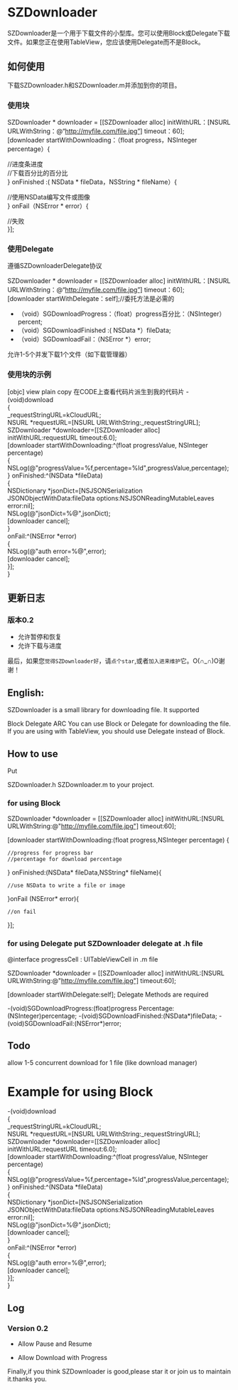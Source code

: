 # SZDownloader

SZDownloader是一个用于下载文件的小型库。您可以使用Block或Delegate下载文件。如果您正在使用TableView，您应该使用Delegate而不是Block。


## 如何使用

下载SZDownloader.h和SZDownloader.m并添加到你的项目。

### 使用块

SZDownloader * downloader = [[SZDownloader alloc] initWithURL：[NSURL URLWithString：@“http://myfile.com/file.jpg”] timeout：60];  
[downloader startWithDownloading：（float progress，NSInteger percentage）{  
  
//进度条进度  
//下载百分比的百分比  
} onFinished :( NSData * fileData，NSString * fileName）{  
  
//使用NSData编写文件或图像  
} onFail（NSError * error）{  
  
//失败  
}];  
### 使用Delegate

遵循SZDownloaderDelegate协议

SZDownloader * downloader = [[SZDownloader alloc] initWithURL：[NSURL URLWithString：@“http://myfile.com/file.jpg”] timeout：60];  
[downloader startWithDelegate：self];//委托方法是必需的  
  
- （void）SGDownloadProgress：（float）progress百分比：（NSInteger）percent;   
- （void）SGDownloadFinished :( NSData *）fileData;   
- （void）SGDownloadFail：（NSError *）error;   

允许1-5个并发下载1个文件（如下载管理器）

### 使用块的示例

[objc] view plain copy 在CODE上查看代码片派生到我的代码片
-(void)download  
{  
    _requestStringURL=kCloudURL;  
    NSURL *requestURL=[NSURL URLWithString:_requestStringURL];  
    SZDownloader *downloader=[[SZDownloader alloc] initWithURL:requestURL timeout:6.0];  
    [downloader startWithDownloading:^(float progressValue, NSInteger percentage)  
    {  
        NSLog(@"progressValue=%f,percentage=%ld",progressValue,percentage);  
    } onFinished:^(NSData *fileData)  
    {  
        NSDictionary *jsonDict=[NSJSONSerialization JSONObjectWithData:fileData options:NSJSONReadingMutableLeaves error:nil];  
        NSLog(@"jsonDict=%@",jsonDict);  
        [downloader cancel];  
    }  
    onFail:^(NSError *error)  
     {  
        NSLog(@"auth error=%@",error);  
        [downloader cancel];  
    }];  
}  
## 更新日志

### 版本0.2

* 允许暂停和恢复<br>
* 允许下载与进度<br>

最后，如果您`觉得SZDownloader好`，请`点个star`,或者`加入进来维护`它。O(∩_∩)O谢谢！


## English:

SZDownloader is a small library for downloading file.
It supported

Block
Delegate
ARC
You can use Block or Delegate for downloading the file. If you are using with TableView, you should use Delegate instead of Block.

## How to use

Put

SZDownloader.h
SZDownloader.m
to your project.

### for using Block

SZDownloader *downloader = [[SZDownloader alloc] initWithURL:[NSURL URLWithString:@"http://myfile.com/file.jpg"] timeout:60];

[downloader startWithDownloading:(float progress,NSInteger percentage) {
	
	//progress for progress bar
	//percentage for download percentage
	
} onFinished:(NSData* fileData,NSString* fileName){
	
	//use NSData to write a file or image
	
}onFail (NSError* error){

	//on fail

}];
### for using Delegate put SZDownloader delegate at .h file

@interface progressCell : UITableViewCell <SZDownloaderDelegate>
in .m file

SZDownloader *downloader = [[SZDownloader alloc] initWithURL:[NSURL URLWithString:@"http://myfile.com/file.jpg"] timeout:60];

[downloader startWithDelegate:self];
Delegate Methods are required

-(void)SGDownloadProgress:(float)progress Percentage:(NSInteger)percentage;
-(void)SGDownloadFinished:(NSData*)fileData;
-(void)SGDownloadFail:(NSError*)error;

## Todo

allow 1-5 concurrent download for 1 file (like download manager)


# Example for using Block

-(void)download  
{  
    _requestStringURL=kCloudURL;  
    NSURL *requestURL=[NSURL URLWithString:_requestStringURL];  
    SZDownloader *downloader=[[SZDownloader alloc] initWithURL:requestURL timeout:6.0];  
    [downloader startWithDownloading:^(float progressValue, NSInteger percentage)  
    {  
        NSLog(@"progressValue=%f,percentage=%ld",progressValue,percentage);  
    } onFinished:^(NSData *fileData)  
    {  
        NSDictionary *jsonDict=[NSJSONSerialization JSONObjectWithData:fileData options:NSJSONReadingMutableLeaves error:nil];  
        NSLog(@"jsonDict=%@",jsonDict);  
        [downloader cancel];  
    }  
    onFail:^(NSError *error)  
     {  
        NSLog(@"auth error=%@",error);  
        [downloader cancel];  
    }];  
} 

## Log

### Version 0.2

* Allow Pause and Resume

* Allow Download with Progress

Finally,if you think SZDownloader is  good,please star it or join us to maintain it.thanks you.
